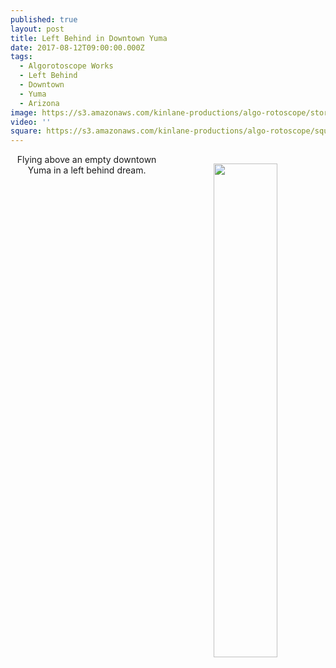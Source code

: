 ```yaml
---
published: true
layout: post
title: Left Behind in Downtown Yuma
date: 2017-08-12T09:00:00.000Z
tags:
  - Algorotoscope Works
  - Left Behind
  - Downtown
  - Yuma
  - Arizona
image: https://s3.amazonaws.com/kinlane-productions/algo-rotoscope/stories/yuma-downtown.jpg
video: ''
square: https://s3.amazonaws.com/kinlane-productions/algo-rotoscope/square/yuma-downtown-square.jpg
---
```

<p align="center"><img src="{{ page.image }}" width="45%" align="right" style="padding: 15px;" /></p>
<center>Flying above an empty downtown Yuma in a left behind dream.</center>
